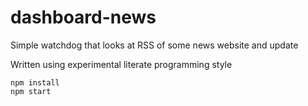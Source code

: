 # dashboard-news

Simple watchdog that looks at RSS of some news website and update

Written using experimental literate programming style

    npm install
    npm start
